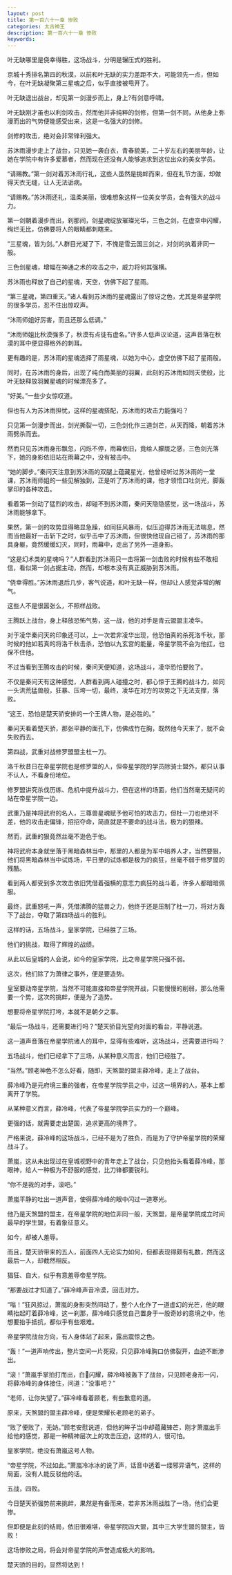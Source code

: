 ```yaml
---
layout: post
title: 第一百六十一章 惨败
categories: 太古神王
description: 第一百六十一章 惨败
keywords:
---
```


叶无缺哪里是侥幸得胜，这场战斗，分明是辗压式的胜利。

京城十秀排名第四的秋漠，以前和叶无缺的实力差距不大，可能领先一点，但如今，在叶无缺凝聚第三星魂之后，似乎直接被甩开了。

叶无缺退出战台，却见第一剑漫步而上，身上?有剑意呼啸。

叶无缺刚才虽也以利剑攻击，然而他并非纯粹的剑修，但第一剑不同，从他身上弥漫而出的气势便能感受出来，这是一名强大的剑修。

剑修的攻击，绝对会非常锋利强大。

苏沐雨漫步走上了战台，只见她一袭白衣，青春貌美，二十岁左右的美丽年龄，让她在学院中有许多爱慕者，然而现在还没有人能够追求到这位出众的美女学员。

“请赐教。”第一剑对着苏沐雨行礼，这些人虽然是挑衅而来，但在礼节方面，却做得天衣无缝，让人无法诟病。

“请赐教。”苏沐雨还礼，温柔美丽，很难想象这样一位美女学员，会有强大的战斗力。

第一剑朝着漫步而出，刹那间，剑星魂绽放璀璨光华，三色之剑，在虚空中闪耀，绚烂无比，仿佛要将人的眼睛都刺瞎来。

“三星魂，皆为剑。”人群目光凝了下，不愧是雪云国三剑之，对剑的执着非同一般。

三色剑星魂，增幅在神通之术的攻击之中，威力将何其强横。

苏沐雨也释放了自己的星魂，天空，仿佛下起了星雨。

“第三星魂，第四重天。”诸人看到苏沐雨的星魂露出了惊讶之色，尤其是帝星学院的很多学员，忍不住出惊叹声。

“沐雨师姐好厉害，而且还那么低调。”

“沐雨师姐比秋漠强多了，秋漠有点徒有虚名。”许多人低声议论道，这声音落在秋漠的耳中便显得格外的刺耳。

更有趣的是，苏沐雨的星魂选择了雨星魂，以她为中心，虚空仿佛下起了星雨般。

同时，在苏沐雨的身后，出现了纯白而美丽的羽翼，此刻的苏沐雨如同天使般，比叶无缺释放羽翼星魂的时候漂亮多了。

“好美。”一些少女惊叹道。

但也有人为苏沐雨担忧，这样的星魂搭配，苏沐雨的攻击力能强吗？

只见第一剑漫步而出，剑光撕裂一切，三色剑化作三道剑芒，从天而降，朝着苏沐雨劈杀而去。

然而只见苏沐雨身形飘忽，闪烁不停，雨幕依旧，竟给人朦胧之感，三色剑光落下，她的身影依旧站在雨幕之中，没有被击中。

“她的脚步。”秦问天注意到苏沐雨的双腿上蕴藏星光，他曾经听过苏沐雨的一堂课，苏沐雨师姐的一些见解独到，正是听了苏沐雨的课，他才领悟口吐剑光，脚轰掌印的各种攻击。

看着第一剑动了猛烈的攻击，却碰不到苏沐雨，秦问天隐隐感觉，这一场战斗，苏沐雨能够拿下。

果然，第一剑的攻势显得略显急躁，如同狂风暴雨，似压迫得苏沐雨无法喘息，然而当他最好一击斩下之时，似乎击中了苏沐雨，但很快他现自己错了，苏沐雨的那具身躯，竟然缓缓幻灭，同时，雨幕中，走出了另外一道身影。

“这是幻术类的星魂吗？”人群看到苏沐雨只一击将第一剑击败的时候有些不敢相信，看似第一剑占据主动，然而，却根本没有真正威胁到苏沐雨。

“侥幸得胜。”苏沐雨退后几步，客气说道，和叶无缺一样，但却让人感觉非常的解气。

这些人不是很嚣张么，不照样战败。

王腾跃上战台，身上释放恐怖气势，这一战，他的对手是青云盟盟主凌华。

对于凌华秦问天的印象还可以，上一次若非凌华出现，他恐怕真的杀死洛千秋，那时候的他如若真的将洛千秋击杀，恐怕以九玄宫的能量，帝星学院不会为他扛，也保不住他。

不过当看到王腾攻击的时候，秦问天便知道，这场战斗，凌华恐怕要败了。

不仅是秦问天有这种感觉，人群看到两人碰撞之时，都心惊于王腾的战斗力，如同一头洪荒猛兽般，狂暴、压垮一切，最终，凌华在对方的攻势之下无法支撑，落败。

“这王，恐怕是楚天骄安排的一个王牌人物，是必胜的。”

秦问天看着楚天骄，那张平静的面孔下，仿佛成竹在胸，既然他今天来了，就不会失败而去。

第四战，武重对战修罗盟盟主杜一刀。

洛千秋昔日在帝星学院也是修罗盟的人，但帝星学院的学员除骑士盟外，都只认事不认人，不看身份地位。

修罗盟讲究杀伐历练、危机中提升战斗力，但在这样的场面，他们当然毫无疑问的站在帝星学院一边。

武重乃是神将武府的名人，三尊兽星魂赋予他可怕的攻击力，但杜一刀也绝对不差，他的攻击走偏锋，招招夺命，简直就是不要命的战斗法，极为的狠辣。

然而，武重的狠竟然丝毫不逊色于他。

神将武府本身就坐落于黑暗森林当中，那里的人都是为军中培养人才，当然要狠，他们将黑暗森林当中试炼场，平日里的试炼都是极为的疯狂，丝毫不弱于修罗盟的残酷。

看到两人都受到多次攻击依旧凭借着强横的意志力疯狂的战斗着，许多人都暗暗佩服。

最终，武重怒吼一声，凭借沸腾的猛兽之力，他终于还是压制了杜一刀，将对方轰下了战台，夺取了第四场战斗的胜利。

这样的话，五场战斗，皇家学院，已经胜了三场。

他们的挑战，取得了辉煌的战绩。

从此以后皇城的人会说，如今的皇家学院，比之帝星学院只强不弱。

这次，他们除了为萧律之事外，便是要造势。

皇室要动帝星学院，当然不可能直接和帝星学院开战，只能慢慢的削弱，那么他需要一个势，这次的挑衅，便是为了造势。

想要将帝星学院打垮，本就不是朝夕之事。

“最后一场战斗，还需要进行吗？”楚天骄目光望向对面的看台，平静说道。

这一道声音落在帝星学院诸人的耳中，显得有些难听，这场战斗，还需要进行吗？

五场战斗，他们已经拿下了三场，从某种意义而言，他们已经胜了。

“当然。”顾老神色不怎么好看，随即，天煞盟的盟主薛冷峰，走上了战台。

薛冷峰乃是元府境三重的强者，在帝星学院学员之中，过这一境界的人，基本上都离开了学院。

从某种意义而言，薛冷峰，代表了帝星学院学员实力的一个巅峰。

更强的话，就需要走出楚国，追求更高的境界了。

严格来说，薛冷峰的这场战斗，已经不是为了胜负，而是为了守护帝星学院的荣耀战斗了。

萧嵐，这从未出现过在皇城视野中的青年走上了战台，只见他抬头看着薛冷峰，那眼神，给人一种极为不舒服的感觉，比刀锋都要锐利。

“你不是我的对手，滚吧。”

萧嵐平静的吐出一道声音，使得薛冷峰的眼中闪过一道寒光。

他乃是天煞盟的盟主，在帝星学院的地位非同一般，天煞盟，是帝星学院成立时间最早的学生盟，有着象征意义。

如今，却被人羞辱。

而且，楚天骄带来的五人，前面四人无论实力如何，但都表现得颇有礼数，然而这最后一人，却截然相反。

猖狂、自大，似乎有意羞辱帝星学院。

“那要战过才知道了。”薛冷峰声音冷漠，回击对方。

“嗡！”狂风掠过，萧嵐的身影突然间动了，整个人化作了一道虚幻的光芒，他的眼睛抬起盯着薛冷峰，这一刹那，薛冷峰只感觉自己置身于一股奇妙的意境之中，他想要抬手抵抗，都似乎有些艰难。

帝星学院战台方向，有人身体站了起来，露出震惊之色。

“轰！”一道声响传出，整片空间一片死寂，只见薛冷峰胸口仿佛裂开，血迹不断渗出。

“滚！”萧嵐手掌拍打而出，白闪耀，薛冷峰被轰下了战台，只见顾老身形一闪，将薛冷峰的身体接住，问道：“没事吧？”

“老师，让你失望了。”薛冷峰看着顾老，有些歉意的道。

原来，天煞盟的盟主薛冷峰，便是荣耀长老顾老的弟子。

“败了便败了，无妨。”顾老安慰说道，但他的眸子当中却蕴藏锋芒，刚才萧嵐出手给他的感觉，那是一种精神层次上的攻击压迫，这样的人，很可怕。

皇家学院，绝没有萧嵐这号人物。

“帝星学院，不过如此。”萧嵐冷冰冰的说了声，话音中透着一缕邪异语气，这样的局面，没有人能反驳他的话。

五战，四败。

今日楚天骄强势前来挑衅，果然是有备而来，若非苏沐雨战胜了一场，他们会更惨。

但即便是此刻的结局，依旧很难堪，帝星学院四大盟，其中三大学生盟的盟主，皆败！

这场惨败之局，将会对帝星学院的声誉造成极大的影响。

楚天骄的目的，显然将达到！
